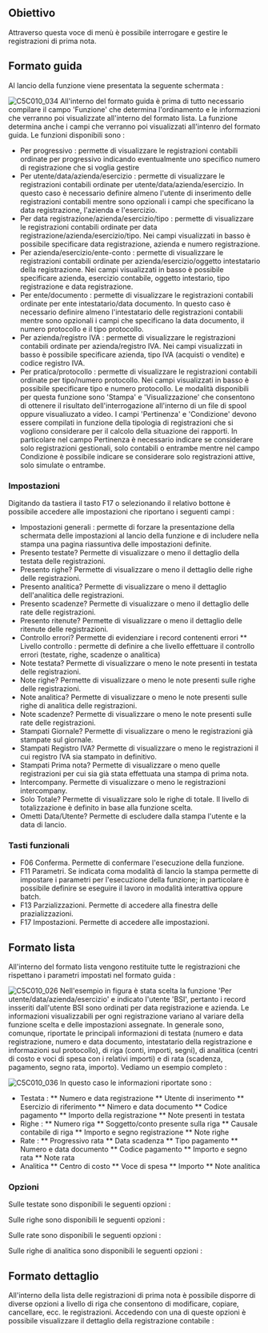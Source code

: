 ## Obiettivo
Attraverso questa voce di menù è possibile interrogare e gestire le registrazioni di prima nota.

## Formato guida
Al lancio della funzione viene presentata la seguente schermata : 

![C5C010_034](http://localhost:3000/immagini/MBDOC_OGG-P_C5NAE4L/C5C010_034.png)
All'interno del formato guida è prima di tutto necessario compilare il campo 'Funzione' che determina l'ordinamento e le informazioni che verranno poi visualizzate all'interno del formato lista. La funzione determina anche i campi che verranno poi visualizzati all'intenro del formato guida. Le funzioni disponibili sono : 
 * Per progressivo :  permette di visualizzare le registrazioni contabili ordinate per progressivo indicando eventualmente uno specifico numero di registrazione che si voglia gestire
 * Per utente/data/azienda/esercizio :  permette di visualizzare le registrazioni contabili ordinate per utente/data/azienda/esercizio. In questo caso è necessario definire almeno l'utente di inserimento delle registrazioni contabili mentre sono opzionali i campi che specificano la data registrazione, l'azienda e l'esercizio.
 * Per data registrazione/azienda/esercizio/tipo :  permette di visualizzare le registrazioni contabili ordinate per data registrazione/azienda/esercizio/tipo. Nei campi visualizzati in basso è possibile specificare data registrazione, azienda e numero registrazione.
 * Per azienda/esercizio/ente-conto :  permette di visualizzare le registrazioni contabili ordinate per azienda/esercizio/oggetto intestatario della registrazione. Nei campi visualizzati in basso è possibile specificare azienda, esercizio contabile, oggetto intestario, tipo registrazione e data registrazione.
 * Per ente/documento :  permette di visualizzare le registrazioni contabili ordinate per ente intestatario/data documento. In questo caso è necessario definire almeno l'intestatario delle registrazioni contabili mentre sono opzionali i campi che specificano la data documento, il numero protocollo e il tipo protocollo.
 * Per azienda/registro IVA :  permette di visualizzare le registrazioni contabili ordinate per azienda/registro IVA. Nei campi visualizzati in basso è possibile specificare azienda, tipo IVA (acquisti o vendite) e codice registro IVA.
 * Per pratica/protocollo :  permette di visualizzare le registrazioni contabili ordinate per tipo/numero protocollo. Nei campi visualizzati in basso è possibile specificare tipo e numero protocollo.
Le modalità disponibili per questa funzione sono 'Stampa' e 'Visualizzazione' che consentono di ottenere il risultato dell'interrogazione all'interno di un file di spool oppure visualiuzato a video.
I campi 'Pertinenza' e 'Condizione' devono essere compilati in funzione della tipologia di registrazioni che si vogliono considerare per il calcolo della situazione dei rapporti. In particolare nel campo Pertinenza è necessario indicare se considerare solo registrazioni gestionali, solo contabili o entrambe mentre nel campo Condizione è possibile indicare se considerare solo registrazioni attive, solo simulate o entrambe.

### Impostazioni
Digitando da tastiera il tasto F17 o selezionando il relativo bottone è possibile accedere alle impostazioni che riportano i seguenti campi : 
 * Impostazioni generali :  permette di forzare la presentazione della schermata delle impostazioni al lancio della funzione e di includere nella stampa una pagina riassuntiva delle impostazioni definite.
 * Presento testate? Permette di visualizzare o meno il dettaglio della testata delle registrazioni.
 * Presento righe? Permette di visualizzare o meno il dettaglio delle righe delle registrazioni.
 * Presento analitica? Permette di visualizzare o meno il dettaglio dell'analitica delle registrazioni.
 * Presento scadenze? Permette di visualizzare o meno il dettaglio delle rate delle registrazioni.
 * Presento ritenute? Permette di visualizzare o meno il dettaglio delle ritenute delle registrazioni.
 * Controllo errori? Permette di evidenziare i record contenenti errori
 ** Livello controllo :  permette di definire a che livello effettuare il controllo errori (testate, righe, scadenze o analitica)
 * Note testata? Permette di visualizzare o meno le note presenti in testata delle registrazioni.
 * Note righe? Permette di visualizzare o meno le note presenti sulle righe delle registrazioni.
 * Note analitica? Permette di visualizzare o meno le note presenti sulle righe di analitica delle registrazioni.
 * Note scadenze? Permette di visualizzare o meno le note presenti sulle rate delle registrazioni.
 * Stampati Giornale? Permette di visualizzare o meno le registrazioni già stampate sul giornale.
 * Stampati Registro IVA? Permette di visualizzare o meno le registrazioni il cui registro IVA sia stampato in definitivo.
 * Stampati Prima nota?  Permette di visualizzare o meno quelle registrazioni per cui sia già stata effettuata una stampa di prima nota.
 * Intercompany. Permette di visualizzare o meno le registrazioni intercompany.
 * Solo Totale? Permette di visualizzare solo le righe di totale. Il livello di totalizzazione è definito in base alla funzione scelta.
 * Ometti Data/Utente? Permette di escludere dalla stampa l'utente e la data di lancio.


### Tasti funzionali
 * F06 Conferma. Permette di confermare l'esecuzione della funzione.
 * F11 Parametri. Se indicata coma modalità di lancio la stampa permette di impostare i parametri per l'esecuzione della funzione; in particolare è possibile definire se eseguire il lavoro in modalità interattiva oppure batch.
 * F13 Parzializzazioni. Permette di accedere alla finestra delle prazializzazioni.
 * F17 Impostazioni. Permette di accedere alle impostazioni.

## Formato lista
All'interno del formato lista vengono restituite tutte le registrazioni che rispettano i parametri impostati nel formato guida : 

![C5C010_026](http://localhost:3000/immagini/MBDOC_OGG-P_C5NAE4L/C5C010_026.png)
Nell'esempio in figura è stata scelta la funzione 'Per utente/data/azienda/esercizio' e indicato l'utente 'BSI', pertanto i record insseriti dall'utente BSI sono ordinati per data registrazione e azienda. Le informazioni visualizzabili per ogni registrazione variano al variare della funzione scelta e delle impostazioni assegnate. In generale sono, comunque, riportate le principali informazioni di testata (numero e data registrazione, numero e data documento, intestatario della registrazione e informazioni sul protocollo), di riga (conti, importi, segni), di analitica (centri di costo e voci di spesa con i relativi importi) e di rata (scadenza, pagamento, segno rata, importo).
Vediamo un esempio completo : 

![C5C010_036](http://localhost:3000/immagini/MBDOC_OGG-P_C5NAE4L/C5C010_036.png)
In questo caso le informazioni riportate sono : 
 * Testata : 
 ** Numero e data registrazione
 ** Utente di inserimento
 ** Esercizio di riferimento
 ** Nimero e data documento
 ** Codice pagamento
 ** Importo della registrazione
 ** Note presenti in testata
 * Righe : 
 ** Numero riga
 ** Soggetto/conto presente sulla riga
 ** Causale contabile di riga
 ** Importo e segno registrazione
 ** Note righe
 * Rate : 
 ** Progressivo rata
 ** Data scadenza
 ** Tipo pagamento
 ** Numero e data documento
 ** Codice pagamento
 ** Importo e segno rata
 ** Note rata
 * Analitica
 ** Centro di costo
 ** Voce di spesa
 ** Importo
 ** Note analitica

### Opzioni
Sulle testate sono disponibili le seguenti opzioni : 

Sulle righe sono disponibili le seguenti opzioni : 

Sulle rate sono disponibili le seguenti opzioni : 

Sulle righe di analitica sono disponibili le seguenti opzioni : 

## Formato dettaglio
All'interno della lista delle registrazioni di prima nota è possibile disporre di diverse opzioni a livello di riga che consentono di modificare, copiare, cancellare, ecc. le registrazioni. Accedendo con una di queste opzioni è possibile visualizzare il dettaglio della registrazione contabile : 
